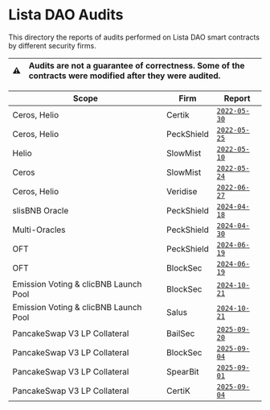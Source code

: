 # Lista DAO Audits

This directory the reports of audits performed on Lista DAO smart contracts by different security firms.

| :warning: | Audits are not a guarantee of correctness. Some of the contracts were modified after they were audited. |
| --------- | :------------------------------------------------------------------------------------------------------ |

| Scope                                 | Firm       | Report                                                |
|---------------------------------------|------------|-------------------------------------------------------|
| Ceros, Helio                          | Certik     | [`2022-05-30`](./Certik_300522.pdf)                   |
| Ceros, Helio                          | PeckShield | [`2022-05-25`](./PeckShield_250522.pdf)               |
| Helio                                 | SlowMist   | [`2022-05-10`](./SlowMist_100522.pdf)                 |
| Ceros                                 | SlowMist   | [`2022-05-24`](./SlowMist_240522.pdf)                 |
| Ceros, Helio                          | Veridise   | [`2022-06-27`](./Veridise_270622.pdf)                 |
| slisBNB Oracle                        | PeckShield | [`2024-04-18`](./PeckShield_slisBNBOracle.pdf)        |
| Multi-Oracles                         | PeckShield | [`2024-04-30`](./PeckShield_300424.pdf)               |
| OFT                                   | PeckShield | [`2024-06-19`](./PeckShield_190624.pdf)               |
| OFT                                   | BlockSec   | [`2024-06-19`](./BlockSec_190624.pdf)                 |
| Emission Voting & clicBNB Launch Pool | BlockSec   | [`2024-10-21`](./blocksec_emission_voting_211024.pdf) |
| Emission Voting & clicBNB Launch Pool | Salus      | [`2024-10-21`](./salus_emission_voting_211024.pdf)    |
| PancakeSwap V3 LP Collateral          | BailSec    | [`2025-09-20`](./Bailsec_V3_LP_20Sept_2025.pdf)       |
| PancakeSwap V3 LP Collateral          | BlockSec   | [`2025-09-04`](./BlockSec_V3_LP_04Sept_2025.pdf)      |
| PancakeSwap V3 LP Collateral          | SpearBit   | [`2025-09-01`](./SpearBit_V3_LP_01Sept_2025.pdf)      |
| PancakeSwap V3 LP Collateral          | CertiK     | [`2025-09-04`](./CertiK_V3_LP_04Sept_2025.pdf)        |
